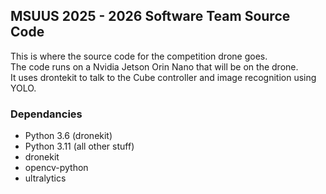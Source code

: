 MSUUS 2025 - 2026 Software Team Source Code
-------------------------

This is where the source code for the competition drone goes. <br/>
The code runs on a Nvidia Jetson Orin Nano that will be on the drone. <br/>
It uses drontekit to talk to the Cube controller and image recognition using YOLO.

### Dependancies

- Python 3.6 (dronekit)
- Python 3.11 (all other stuff)
- dronekit
- opencv-python
- ultralytics
